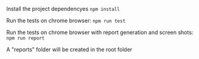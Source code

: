 Install the project dependencyes 
```npm install```

Run the tests on chrome browser:
```npm run test```

Run the tests on chrome browser with report generation and screen shots:
```npm run report```

A "reports" folder will be created in the root folder